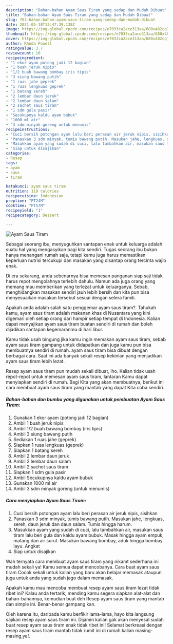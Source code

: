 ```yaml
---
description: "Bahan-bahan Ayam Saus Tiram yang sedap dan Mudah Dibuat"
title: "Bahan-bahan Ayam Saus Tiram yang sedap dan Mudah Dibuat"
slug: 763-bahan-bahan-ayam-saus-tiram-yang-sedap-dan-mudah-dibuat
date: 2021-05-18T13:47:39.138Z
image: https://img-global.cpcdn.com/recipes/e7033ca2ace313aa/680x482cq70/ayam-saus-tiram-foto-resep-utama.jpg
thumbnail: https://img-global.cpcdn.com/recipes/e7033ca2ace313aa/680x482cq70/ayam-saus-tiram-foto-resep-utama.jpg
cover: https://img-global.cpcdn.com/recipes/e7033ca2ace313aa/680x482cq70/ayam-saus-tiram-foto-resep-utama.jpg
author: Rhoda Powell
ratingvalue: 3.7
reviewcount: 10
recipeingredient:
- "1 ekor ayam potong jadi 12 bagian"
- "1 buah jeruk nipis"
- "1/2 buah bawang bombay iris tipis"
- "3 siung bawang putih"
- "1 ruas jahe geprek"
- "1 ruas lengkuas geprek"
- "1 batang sereh"
- "2 lembar daun jeruk"
- "2 lembar daun salam"
- "2 sachet saus tiram"
- "1 sdm gula pasir"
- "Secukupnya kaldu ayam bubuk"
- "1000 ml air"
- "3 sdm minyak goreng untuk menumis"
recipeinstructions:
- "Cuci bersih potongan ayam lalu beri perasan air jeruk nipis, sisihkan"
- "Panaskan 3 sdm minyak, tumis bawang putih. Masukan jahe, lengkuas, sereh, daun jeruk dan daun salam. Tumis hingga harum."
- "Masukkan ayam yang sudah di cuci, lalu tambahkan air, masukan saus tiram lalu beri gula dan kaldu ayam bubuk. Masak hingga ayam empuk, matang dan air surut. Masukan bawang bombay, aduk hingga bombay layu. Angkat"
- "Siap untuk disajikan"
categories:
- Resep
tags:
- ayam
- saus
- tiram

katakunci: ayam saus tiram 
nutrition: 119 calories
recipecuisine: Indonesian
preptime: "PT24M"
cooktime: "PT57M"
recipeyield: "1"
recipecategory: Dessert

---
```



![Ayam Saus Tiram](https://img-global.cpcdn.com/recipes/e7033ca2ace313aa/680x482cq70/ayam-saus-tiram-foto-resep-utama.jpg)

Sebagai seorang ibu, menyuguhkan santapan enak untuk keluarga adalah suatu hal yang mengasyikan bagi kita sendiri. Tugas seorang ibu bukan hanya menangani rumah saja, tetapi kamu juga harus memastikan keperluan nutrisi tercukupi dan masakan yang disantap orang tercinta wajib enak.

Di era  sekarang, anda sebenarnya bisa memesan panganan siap saji tidak harus repot mengolahnya terlebih dahulu. Namun ada juga orang yang memang mau memberikan yang terlezat untuk keluarganya. Sebab, menghidangkan masakan sendiri jauh lebih bersih dan kita pun bisa menyesuaikan masakan tersebut sesuai dengan selera famili. 



Apakah anda adalah salah satu penggemar ayam saus tiram?. Tahukah kamu, ayam saus tiram adalah makanan khas di Nusantara yang kini digemari oleh setiap orang dari hampir setiap tempat di Indonesia. Kalian dapat menyajikan ayam saus tiram buatan sendiri di rumah dan boleh dijadikan santapan kegemaranmu di hari libur.

Kamu tidak usah bingung jika kamu ingin memakan ayam saus tiram, sebab ayam saus tiram gampang untuk didapatkan dan juga kamu pun bisa membuatnya sendiri di rumah. ayam saus tiram bisa dibuat dengan berbagai cara. Saat ini ada banyak sekali resep kekinian yang menjadikan ayam saus tiram lebih lezat.

Resep ayam saus tiram pun mudah sekali dibuat, lho. Kalian tidak usah repot-repot untuk memesan ayam saus tiram, lantaran Kamu dapat menyiapkan sendiri di rumah. Bagi Kita yang akan membuatnya, berikut ini cara membuat ayam saus tiram yang mantab yang dapat Kita coba sendiri.

<!--inarticleads1-->

##### Bahan-bahan dan bumbu yang digunakan untuk pembuatan Ayam Saus Tiram:

1. Gunakan 1 ekor ayam (potong jadi 12 bagian)
1. Ambil 1 buah jeruk nipis
1. Ambil 1/2 buah bawang bombay (iris tipis)
1. Ambil 3 siung bawang putih
1. Sediakan 1 ruas jahe (geprek)
1. Siapkan 1 ruas lengkuas (geprek)
1. Siapkan 1 batang sereh
1. Ambil 2 lembar daun jeruk
1. Ambil 2 lembar daun salam
1. Ambil 2 sachet saus tiram
1. Siapkan 1 sdm gula pasir
1. Ambil Secukupnya kaldu ayam bubuk
1. Gunakan 1000 ml air
1. Ambil 3 sdm minyak goreng (untuk menumis)




<!--inarticleads2-->

##### Cara menyiapkan Ayam Saus Tiram:

1. Cuci bersih potongan ayam lalu beri perasan air jeruk nipis, sisihkan
1. Panaskan 3 sdm minyak, tumis bawang putih. Masukan jahe, lengkuas, sereh, daun jeruk dan daun salam. Tumis hingga harum.
1. Masukkan ayam yang sudah di cuci, lalu tambahkan air, masukan saus tiram lalu beri gula dan kaldu ayam bubuk. Masak hingga ayam empuk, matang dan air surut. Masukan bawang bombay, aduk hingga bombay layu. Angkat
1. Siap untuk disajikan




Wah ternyata cara membuat ayam saus tiram yang nikamt sederhana ini mudah sekali ya! Kamu semua dapat mencobanya. Cara buat ayam saus tiram Cocok sekali untuk kalian yang baru akan belajar memasak ataupun juga untuk anda yang sudah jago dalam memasak.

Apakah kamu mau mencoba membuat resep ayam saus tiram lezat tidak ribet ini? Kalau anda tertarik, mending kamu segera siapkan alat-alat dan bahan-bahannya, kemudian buat deh Resep ayam saus tiram yang mantab dan simple ini. Benar-benar gampang kan. 

Oleh karena itu, daripada kamu berfikir lama-lama, hayo kita langsung sajikan resep ayam saus tiram ini. Dijamin kalian gak akan menyesal sudah buat resep ayam saus tiram enak tidak ribet ini! Selamat berkreasi dengan resep ayam saus tiram mantab tidak rumit ini di rumah kalian masing-masing,ya!.

